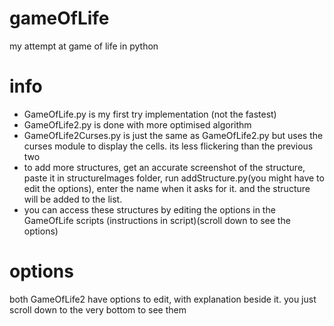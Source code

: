 # gameOfLife
my attempt at game of life in python


# info
- GameOfLife.py is my first try implementation (not the fastest)
- GameOfLife2.py is done with more optimised algorithm
- GameOfLife2Curses.py is just the same as GameOfLife2.py but uses the curses module to display the cells. its less flickering than the previous two
- to add more structures, get an accurate screenshot of the structure, paste it in structureImages folder, run addStructure.py(you might have to edit the options), enter the name when it asks for it. and the structure will be added to the list.
- you can access these structures by editing the options in the GameOfLife scripts (instructions in script)(scroll down to see the options)

# options
both GameOfLife2 have options to edit, with explanation beside it. you just scroll down to the very bottom to see them